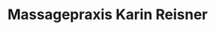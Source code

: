 ---
title: "Massagepraxis Karin Reisner"
url: /schwarzau-am-steinfeld/massagepraxis-karin-reisner/
shop: Massage
---